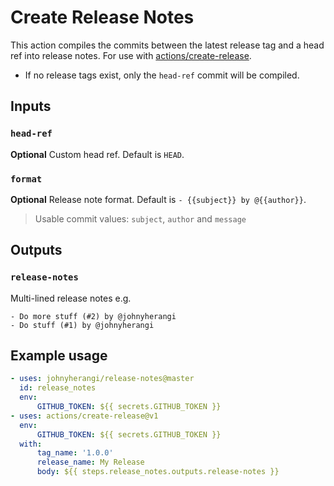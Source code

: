 # Create Release Notes

This action compiles the commits between the latest release tag and a head ref into release notes. For use with [actions/create-release](https://github.com/actions/create-release).

-   If no release tags exist, only the `head-ref` commit will be compiled.

## Inputs

### `head-ref`

**Optional** Custom head ref. Default is `HEAD`.

### `format`

**Optional** Release note format. Default is `- {{subject}} by @{{author}}`.
> Usable commit values: `subject`, `author` and `message`

## Outputs

### `release-notes`

Multi-lined release notes e.g.
```
- Do more stuff (#2) by @johnyherangi
- Do stuff (#1) by @johnyherangi
```

## Example usage

```yaml
- uses: johnyherangi/release-notes@master
  id: release_notes
  env:
      GITHUB_TOKEN: ${{ secrets.GITHUB_TOKEN }}
- uses: actions/create-release@v1
  env:
      GITHUB_TOKEN: ${{ secrets.GITHUB_TOKEN }}
  with:
      tag_name: '1.0.0'
      release_name: My Release
      body: ${{ steps.release_notes.outputs.release-notes }}
```
